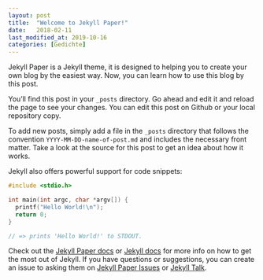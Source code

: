 ```yaml
---
layout: post
title:  "Welcome to Jekyll Paper!"
date:   2018-02-11
last_modified_at: 2019-10-16
categories: [Gedichte]
---
```


Jekyll Paper is a Jekyll theme, it is designed to helping you to create your own blog by the easiest way. Now, you can learn how to use this blog by this post.

You’ll find this post in your `_posts` directory. Go ahead and edit it and reload the page to see your changes. You can edit this post on Github or your local repository copy.

To add new posts, simply add a file in the `_posts` directory that follows the convention `YYYY-MM-DD-name-of-post.md` and includes the necessary front matter. Take a look at the source for this post to get an idea about how it works.

Jekyll also offers powerful support for code snippets:

```c
#include <stdio.h>

int main(int argc, char *argv[]) {
  printf("Hello World!\n");
  return 0;
}

// => prints 'Hello World!' to STDOUT.
```

Check out the [Jekyll Paper docs][jekyll-paper-docs] or [Jekyll docs][jekyll-docs] for more info on how to get the most out of Jekyll. If you have questions or suggestions, you can create an issue to asking them on [Jekyll Paper Issues][jekyll-paper-issues] or [Jekyll Talk][jekyll-talk].

[jekyll-paper-docs]: https://github.com/ghosind/Jekyll-Paper/wiki
[jekyll-docs]: https://jekyllrb.com/docs/home
[jekyll-paper-issues]: https://github.com/ghosind/Jekyll-Paper/issues
[jekyll-talk]: https://talk.jekyllrb.com/
